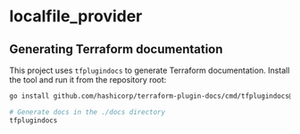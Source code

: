 # localfile_provider

## Generating Terraform documentation

This project uses `tfplugindocs` to generate Terraform documentation.
Install the tool and run it from the repository root:

```bash
go install github.com/hashicorp/terraform-plugin-docs/cmd/tfplugindocs@latest

# Generate docs in the ./docs directory
tfplugindocs
```

